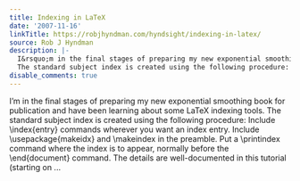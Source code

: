 ```yaml
---
title: Indexing in LaTeX
date: '2007-11-16'
linkTitle: https://robjhyndman.com/hyndsight/indexing-in-latex/
source: Rob J Hyndman
description: |-
  I&rsquo;m in the final stages of preparing my new exponential smoothing book for publication and have been learning about some LaTeX indexing tools.
  The standard subject index is created using the following procedure: Include \index{entry} commands wherever you want an index entry. Include \usepackage{makeidx} and \makeindex in the preamble. Put a \printindex command where the index is to appear, normally before the \end{document} command. The details are well-documented in this tutorial (starting on ...
disable_comments: true
---
```

I&rsquo;m in the final stages of preparing my new exponential smoothing book for publication and have been learning about some LaTeX indexing tools.
The standard subject index is created using the following procedure: Include \index{entry} commands wherever you want an index entry. Include \usepackage{makeidx} and \makeindex in the preamble. Put a \printindex command where the index is to appear, normally before the \end{document} command. The details are well-documented in this tutorial (starting on ...